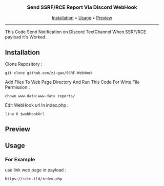 <h3 align="center"> Send SSRF/RCE Report Via Discord WebHook  </h4>
<p align="center">
  <a href="#installation">Installation</a> •
  <a href="#usage">Usage</a> •
  <a href="#preview">Preview</a> 

</p>

---

This Code Send Notification on Discord TextChannel When SSRF/RCE payload it's Worked .

## Installation
 Clone Repository :
```
git clone github.com/zi-gax/SSRF-WebHook
```
Add Files To Web Page Directory And Run This Code For Wirte File Permission :


```
chown www-data:www-data reports/
```

Edit WebHook url In index.php :
```
line 6 $webhookUrl 
```

## Preview



## Usage

### For Example 
use link web page in payload :
```
https://site.tld/index.php
```